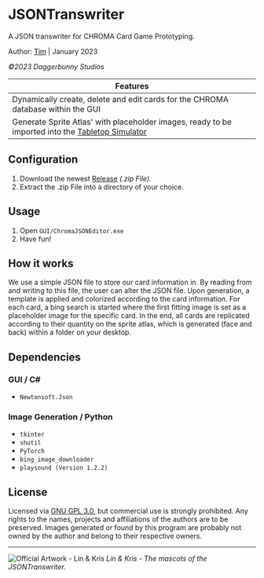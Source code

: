 # JSONTranswriter
A JSON transwriter for CHROMA Card Game Prototyping.

Author: [Tim](https://github.com/Tamagear) | January 2023

*©2023 Daggerbunny Studios*


| Features                    									|
| ----------------------------------------------------------------------------------------------|
| Dynamically create, delete and edit cards for the CHROMA database within the GUI   	|
| Generate Sprite Atlas' with placeholder images, ready to be imported into the [Tabletop Simulator](https://store.steampowered.com/app/286160/Tabletop_Simulator/)   	|


## Configuration
1. Download the newest [Release](https://github.com/Tamagear/JSONTranswriter/releases) *(.zip File)*.
2. Extract the .zip File into a directory of your choice.

## Usage
1. Open `GUI/ChromaJSONEditor.exe`
2. Have fun!

## How it works
We use a simple JSON file to store our card information in. By reading from and writing to this file, the user can alter the JSON file.
Upon generation, a template is applied and colorized according to the card information. For each card, a bing search is started where the first fitting image is set as a placeholder image for the specific card. In the end, all cards are replicated according to their quantity on the sprite atlas, which is generated (face and back) within a folder on your desktop.

## Dependencies
### GUI / C#
- `Newtonsoft.Json`

### Image Generation / Python
- `tkinter`
- `shutil`
- `PyTorch`
- `bing_image_downloader`
- `playsound (Version 1.2.2)`

## License
Licensed via [GNU GPL 3.0](https://www.gnu.org/licenses/gpl-3.0), but commercial use is strongly prohibited. Any rights to the names, projects and affiliations of the authors are to be preserved. Images generated or found by this program are probably not owned by the author and belong to their respective owners.

-----

![Official Artwork - Lin & Kris](https://cdn.discordapp.com/attachments/923610318893121606/1068646804285042718/bg.png)
*Lin & Kris - The mascots of the JSONTranswriter.*
